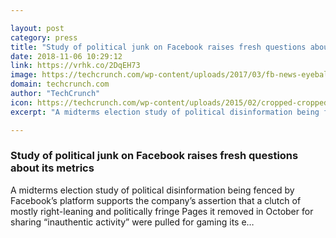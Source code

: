 ```yaml
---

layout: post
category: press
title: "Study of political junk on Facebook raises fresh questions about its metrics"
date: 2018-11-06 10:29:12
link: https://vrhk.co/2DqEH73
image: https://techcrunch.com/wp-content/uploads/2017/03/fb-news-eyeballs.jpg?w=711
domain: techcrunch.com
author: "TechCrunch"
icon: https://techcrunch.com/wp-content/uploads/2015/02/cropped-cropped-favicon-gradient.png?w=180
excerpt: "A midterms election study of political disinformation being fenced by Facebook’s platform supports the company’s assertion that a clutch of mostly right-leaning and politically fringe Pages it removed in October for sharing “inauthentic activity” were pulled for gaming its e…"

---
```


### Study of political junk on Facebook raises fresh questions about its metrics

A midterms election study of political disinformation being fenced by Facebook’s platform supports the company’s assertion that a clutch of mostly right-leaning and politically fringe Pages it removed in October for sharing “inauthentic activity” were pulled for gaming its e…